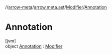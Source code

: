 //[arrow-meta](../../../../index.md)/[arrow.meta.ast](../../index.md)/[Modifier](../index.md)/[Annotation](index.md)

# Annotation

[jvm]\
object [Annotation](index.md) : [Modifier](../index.md)
